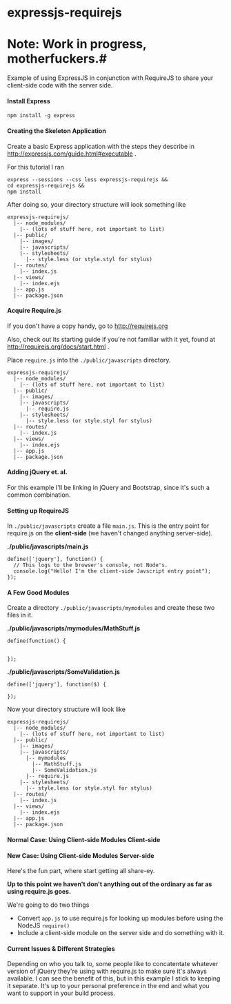 expressjs-requirejs
===================

# Note: Work in progress, motherfuckers.#

Example of using ExpressJS in conjunction with RequireJS to share your client-side code with the server side.

#### Install Express ####

```
npm install -g express
```

#### Creating the Skeleton Application ####
Create a basic Express application with the steps they describe in http://expressjs.com/guide.html#executable .

For this tutorial I ran 
```
express --sessions --css less expressjs-requirejs &&
cd expressjs-requirejs &&
npm install
```

After doing so, your directory structure will look something like
```
expressjs-requirejs/
  |-- node_modules/
    |-- (lots of stuff here, not important to list)
  |-- public/
    |-- images/
    |-- javascripts/
    |-- stylesheets/
      |-- style.less (or style.styl for stylus)
  |-- routes/
    |-- index.js
  |-- views/
    |-- index.ejs
  |-- app.js
  |-- package.json
```

#### Acquire Require.js ####

If you don't have a copy handy, go to http://requirejs.org

Also, check out its starting guide if you're not familiar with it yet, found
at http://requirejs.org/docs/start.html .

Place `require.js` into the `./public/javascripts` directory. 
```
expressjs-requirejs/
  |-- node_modules/
    |-- (lots of stuff here, not important to list)
  |-- public/
    |-- images/
    |-- javascripts/
      |-- require.js
    |-- stylesheets/
      |-- style.less (or style.styl for stylus)
  |-- routes/
    |-- index.js
  |-- views/
    |-- index.ejs
  |-- app.js
  |-- package.json
```

#### Adding jQuery et. al. ####
For this example I'll be linking in jQuery and Bootstrap, since it's such a 
common combination.

#### Setting up RequireJS ####

In `./public/javascripts` create a file `main.js`. This is the entry point for
require.js on the **client-side** (we haven't changed anything server-side).

**./public/javascripts/main.js**
```
define(['jquery'], function() {
  // This logs to the browser's console, not Node's.
  console.log("Hello! I'm the client-side Javscript entry point");
});
```

#### A Few Good Modules ####
Create a directory `./public/javascripts/mymodules` and create these two files
in it.

**./public/javascripts/mymodules/MathStuff.js**
```
define(function() {


});
```

**./public/javascripts/SomeValidation.js**
```
define(['jquery'], function($) {

});
```

Now your directory structure will look like
```
expressjs-requirejs/
  |-- node_modules/
    |-- (lots of stuff here, not important to list)
  |-- public/
    |-- images/
    |-- javascripts/
      |-- mymodules
        |-- MathStuff.js
        |-- SomeValidation.js
      |-- require.js
    |-- stylesheets/
      |-- style.less (or style.styl for stylus)
  |-- routes/
    |-- index.js
  |-- views/
    |-- index.ejs
  |-- app.js
  |-- package.json
```

#### Normal Case: Using Client-side Modules Client-side ####

#### New Case: Using Client-side Modules Server-side ####

Here's the fun part, where start getting all share-ey.

**Up to this point we haven't don't anything out of the ordinary as far as
using require.js goes.**

We're going to do two things
* Convert `app.js` to use require.js for looking up modules before using the
NodeJS `require()`
* Include a client-side module on the server side and do something with it.

#### Current Issues & Different Strategies ####

Depending on who you talk to, some people like to concatentate whatever version
of jQuery they're using with require.js to make sure it's always available. I
can see the benefit of this, but in this example I stick to keeping it
separate. It's up to your personal preference in the end and what you want to
support in your build process.

